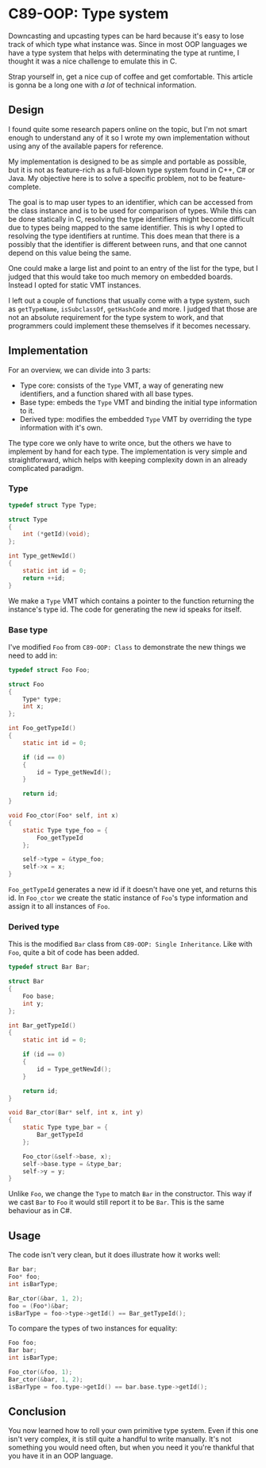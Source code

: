 # C89-OOP: Type system

Downcasting and upcasting types can be hard because it's easy to lose track of
which type what instance was. Since in most OOP languages we have a type system
that helps with determinating the type at runtime, I thought it was a nice
challenge to emulate this in C.

Strap yourself in, get a nice cup of coffee and get comfortable. This article
is gonna be a long one with _a lot_ of technical information.

## Design

I found quite some research papers online on the topic, but I'm not smart
enough to understand any of it so I wrote my own implementation without using
any of the available papers for reference.

My implementation is designed to be as simple and portable as possible, but it
is not as feature-rich as a full-blown type system found in C++, C# or Java. My
objective here is to solve a specific problem, not to be feature-complete.

The goal is to map user types to an identifier, which can be accessed from the
class instance and is to be used for comparison of types. While this can be
done statically in C, resolving the type identifiers might become difficult due
to types being mapped to the same identifier. This is why I opted to resolving
the type identifiers at runtime. This does mean that there is a possibly that
the identifier is different between runs, and that one cannot depend on this
value being the same.

One could make a large list and point to an entry of the list for the type, but
I judged that this would take too much memory on embedded boards. Instead I
opted for static VMT instances.

I left out a couple of functions that usually come with a type system, such as
`getTypeName`, `isSubclassOf`, `getHashCode` and more. I judged that those are
not an absolute requirement for the type system to work, and that programmers
could implement these themselves if it becomes necessary.

## Implementation

For an overview, we can divide into 3 parts:

- Type core: consists of the `Type` VMT, a way of generating new identifiers,
  and a function shared with all base types.
- Base type: embeds the `Type` VMT and binding the initial type information to
  it.
- Derived type: modifies the embedded `Type` VMT by overriding the type
  information with it's own.

The type core we only have to write once, but the others we have to implement
by hand for each type. The implementation is very simple and straightforward,
which helps with keeping complexity down in an already complicated paradigm.

### Type

```c
typedef struct Type Type;

struct Type
{
    int (*getId)(void);
};

int Type_getNewId()
{
    static int id = 0;
    return ++id;
}
```

We make a `Type` VMT which contains a pointer to the function returning the
instance's type id. The code for generating the new id speaks for itself.

### Base type

I've modified `Foo` from `C89-OOP: Class` to demonstrate the new things we need
to add in:

```c
typedef struct Foo Foo;

struct Foo
{
    Type* type;
    int x;
};

int Foo_getTypeId()
{
    static int id = 0;

    if (id == 0)
    {
        id = Type_getNewId();
    }

    return id;
}

void Foo_ctor(Foo* self, int x)
{
    static Type type_foo = {
        Foo_getTypeId
    };

    self->type = &type_foo;
    self->x = x;
}
```

`Foo_getTypeId` generates a new id if it doesn't have one yet, and returns this
id. In `Foo_ctor` we create the static instance of `Foo`'s type information and
assign it to all instances of `Foo`.

### Derived type

This is the modified `Bar` class from `C89-OOP: Single Inheritance`. Like with
`Foo`, quite a bit of code has been added.

```c
typedef struct Bar Bar;

struct Bar
{
    Foo base;
    int y;
};

int Bar_getTypeId()
{
    static int id = 0;

    if (id == 0)
    {
        id = Type_getNewId();
    }

    return id;
}

void Bar_ctor(Bar* self, int x, int y)
{
    static Type type_bar = {
        Bar_getTypeId
    };

    Foo_ctor(&self->base, x);
    self->base.type = &type_bar;
    self->y = y;
}
```

Unlike `Foo`, we change the `Type` to match `Bar` in the constructor. This way
if we cast `Bar` to `Foo` it would still report it to be `Bar`. This is the
same behaviour as in C#.

## Usage

The code isn't very clean, but it does illustrate how it works well:

```c
Bar bar;
Foo* foo;
int isBarType;

Bar_ctor(&bar, 1, 2);
foo = (Foo*)&bar;
isBarType = foo->type->getId() == Bar_getTypeId();
```

To compare the types of two instances for equality:

```c
Foo foo;
Bar bar;
int isBarType;

Foo_ctor(&foo, 1);
Bar_ctor(&bar, 1, 2);
isBarType = foo.type->getId() == bar.base.type->getId();
```

## Conclusion

You now learned how to roll your own primitive type system. Even if this one
isn't very complex, it is still quite a handful to write manually. It's not
something you would need often, but when you need it you're thankful that you
have it in an OOP language.
